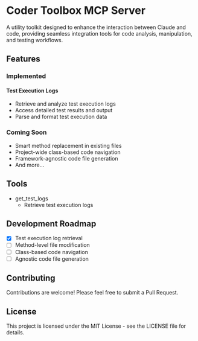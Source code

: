 # Coder Toolbox MCP Server

A utility toolkit designed to enhance the interaction between Claude and code, providing seamless integration tools for
code analysis, manipulation, and testing workflows.

## Features

### Implemented

#### Test Execution Logs

- Retrieve and analyze test execution logs
- Access detailed test results and output
- Parse and format test execution data

### Coming Soon

- Smart method replacement in existing files
- Project-wide class-based code navigation
- Framework-agnostic code file generation
- And more...

## Tools

- get_test_logs
    - Retrieve test execution logs

## Development Roadmap

- [x] Test execution log retrieval
- [ ] Method-level file modification
- [ ] Class-based code navigation
- [ ] Agnostic code file generation

## Contributing

Contributions are welcome! Please feel free to submit a Pull Request.

## License

This project is licensed under the MIT License - see the LICENSE file for details.
